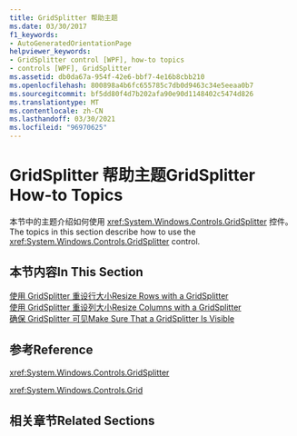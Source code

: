 ```yaml
---
title: GridSplitter 帮助主题
ms.date: 03/30/2017
f1_keywords:
- AutoGeneratedOrientationPage
helpviewer_keywords:
- GridSplitter control [WPF], how-to topics
- controls [WPF], GridSplitter
ms.assetid: db0da67a-954f-42e6-bbf7-4e16b8cbb210
ms.openlocfilehash: 800898a4b6fc655785c7db0d9463c34e5eeaa0b7
ms.sourcegitcommit: bf5dd80f4d7b202afa90e90d1148402c5474d826
ms.translationtype: MT
ms.contentlocale: zh-CN
ms.lasthandoff: 03/30/2021
ms.locfileid: "96970625"
---
```

# <a name="gridsplitter-how-to-topics"></a><span data-ttu-id="67629-102">GridSplitter 帮助主题</span><span class="sxs-lookup"><span data-stu-id="67629-102">GridSplitter How-to Topics</span></span>
<span data-ttu-id="67629-103">本节中的主题介绍如何使用 <xref:System.Windows.Controls.GridSplitter> 控件。</span><span class="sxs-lookup"><span data-stu-id="67629-103">The topics in this section describe how to use the <xref:System.Windows.Controls.GridSplitter> control.</span></span>  
  
## <a name="in-this-section"></a><span data-ttu-id="67629-104">本节内容</span><span class="sxs-lookup"><span data-stu-id="67629-104">In This Section</span></span>  
 [<span data-ttu-id="67629-105">使用 GridSplitter 重设行大小</span><span class="sxs-lookup"><span data-stu-id="67629-105">Resize Rows with a GridSplitter</span></span>](how-to-resize-rows-with-a-gridsplitter.md)  
 [<span data-ttu-id="67629-106">使用 GridSplitter 重设列大小</span><span class="sxs-lookup"><span data-stu-id="67629-106">Resize Columns with a GridSplitter</span></span>](how-to-resize-columns-with-a-gridsplitter.md)  
 [<span data-ttu-id="67629-107">确保 GridSplitter 可见</span><span class="sxs-lookup"><span data-stu-id="67629-107">Make Sure That a GridSplitter Is Visible</span></span>](how-to-make-sure-that-a-gridsplitter-is-visible.md)  
  
## <a name="reference"></a><span data-ttu-id="67629-108">参考</span><span class="sxs-lookup"><span data-stu-id="67629-108">Reference</span></span>  
 <xref:System.Windows.Controls.GridSplitter>  
  
 <xref:System.Windows.Controls.Grid>  
  
## <a name="related-sections"></a><span data-ttu-id="67629-109">相关章节</span><span class="sxs-lookup"><span data-stu-id="67629-109">Related Sections</span></span>
